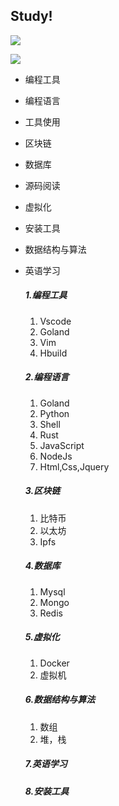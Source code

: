 ##                                        											Study!

![](https://img.shields.io/badge/github-Golang-green)

![](https://camo.githubusercontent.com/2b507540e2681c1a25698f246b9dca69c30548ed66a7323075b0224cbb1bf058/68747470733a2f2f676f6c616e672e6f72672f646f632f676f706865722f6669766579656172732e6a7067)

- 编程工具

- 编程语言

- 工具使用

- 区块链

- 数据库

- 源码阅读

- 虚拟化

- 安装工具

- 数据结构与算法

- 英语学习

  

  

  ##### 1.编程工具

  1. Vscode
  2. Goland
  3. Vim
  4. Hbuild

  

  ##### 2.编程语言

  1. Goland
  2. Python
  3. Shell
  4. Rust
  5. JavaScript
  6. NodeJs
  7. Html,Css,Jquery

  

  ##### 3.区块链

  1. 比特币
  2. 以太坊
  3. Ipfs

  

  ##### 4.数据库

  1. Mysql
  2. Mongo
  3. Redis

  ##### 5.虚拟化

  1. Docker
  2. 虚拟机

  

  ##### 6.数据结构与算法

  1. 数组
  2. 堆，栈

  

  ##### 7.英语学习

  

  ##### 8.安装工具

  

  

  